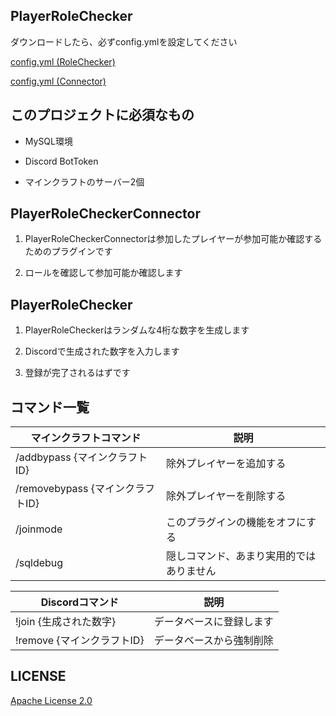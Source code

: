 ## PlayerRoleChecker

ダウンロードしたら、必ずconfig.ymlを設定してください 

[config.yml (RoleChecker)](https://github.com/SIGMA-L/PlayerRoleChecker/blob/main/PlayerRoleChecker/src/main/resources/config.yml)

[config.yml (Connector)](https://github.com/SIGMA-L/PlayerRoleChecker/blob/main/PlayerRoleCheckerConnector/src/main/resources/config.yml)

## このプロジェクトに必須なもの

- MySQL環境

- Discord BotToken

- マインクラフトのサーバー2個

## PlayerRoleCheckerConnector

1. PlayerRoleCheckerConnectorは参加したプレイヤーが参加可能か確認するためのプラグインです

2. ロールを確認して参加可能か確認します

## PlayerRoleChecker

1. PlayerRoleCheckerはランダムな4桁な数字を生成します

2. Discordで生成された数字を入力します

3. 登録が完了されるはずです


## コマンド一覧

| マインクラフトコマンド | 説明 |
| --- | --- |
| /addbypass {マインクラフトID} | 除外プレイヤーを追加する |
| /removebypass {マインクラフトID} | 除外プレイヤーを削除する |
| /joinmode | このプラグインの機能をオフにする |
| /sqldebug | 隠しコマンド、あまり実用的ではありません |

| Discordコマンド | 説明 |
| --- | --- |
| !join {生成された数字} | データベースに登録します |
| !remove {マインクラフトID} | データベースから強制削除 |


## LICENSE

[Apache License 2.0](https://github.com/SIGMA-L/PlayerRoleChecker/blob/main/LICENSE)
